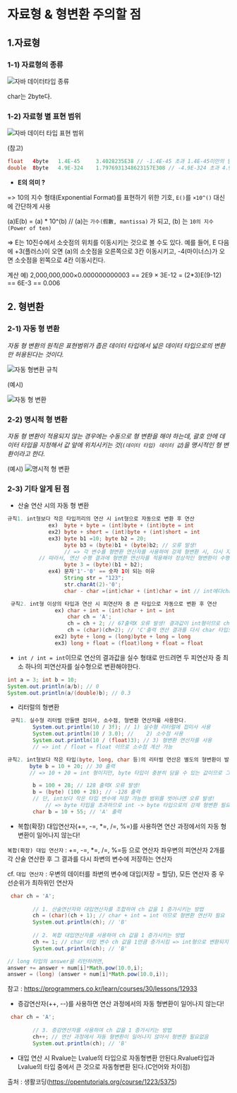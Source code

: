 # 자료형 & 형변환 주의할 점

## 	1.자료형

### 1-1) 자료형의 종류

![자바 데이터타입 종류](https://user-images.githubusercontent.com/69749222/132117741-269b68d9-c54f-4cdb-9d0f-2f66a6b428cc.png)

char는 2byte다.

### 1-2) 자료형 별 표현 범위

![자바 데이터 타입 표현 범위](https://user-images.githubusercontent.com/69749222/132117746-681ba736-94aa-4b74-8169-38eb5f80cf38.jpg)

(참고)

```java
float	4byte	1.4E-45		3.4028235E38 // -1.4E-45 초과 1.4E-45미만의 범위는 표현 못함
double	8byte	4.9E-324	1.7976931348623157E308 // -4.9E-324 초과 4.9E-324미만의 범위는 표현 못함
```



* **E의 의미 ?** 

=> 10의 지수 형태(Exponential Format)를 표현하기 위한 기호,  `E()`를 `×10^()` 대신에 간단하게 사용

(a)E(b) = (a) * 10^(b) // (a)는 `가수(假數, mantissa)` 가 되고, (b) 는 `10의 지수(Power of ten)`

=> E는 10진수에서 소숫점의 위치를 이동시키는 것으로 볼 수도 있다.
예를 들어, E 다음에 +3(플러스)이 오면 (a)의 소숫점을 오른쪽으로 3칸 이동시키고, -4(마이너스)가 오면 소숫점을 왼쪽으로 4칸 이동시킨다.

계산 예)
2,000,000,000×0.000000000003 == 2E9 × 3E-12 = (2*3)E(9-12) == 6E-3 == 0.006



## 2. 형변환

### 2-1) 자동 형 변환

*자동 형 변환의 원칙은 표현범위가 좁은 데이터 타입에서 넓은 데이터 타입으로의 변환만 허용된다는 것이다.*

![자동 형변환 규칙](https://user-images.githubusercontent.com/69749222/132117751-8c517e60-75e4-480c-9c5a-f4641f1a03c5.gif)



(예시)

![자동 형 변환](https://user-images.githubusercontent.com/69749222/132117754-bc38d65a-412b-465e-9cb8-e9dce9b5c01d.PNG)

### 2-2) 명시적 형 변환

*자동 형 변환이 적용되지 않는 경우에는 수동으로 형 변환을 해야 하는데, 괄호 안에 데이터 타입을 지정해서 값 앞에 위치시키는 것(`(데이터 타입) 데이터 값`)을 명시적인 형 변환이라고 한다.* 



(예시)
![명시적 형 변환](https://user-images.githubusercontent.com/69749222/132117760-87e635c5-fed4-4e30-a46f-a93bbc8bdd21.PNG)

### 2-3)  기타 알게 된 점

- 산술 연산 시의 자동 형 변환

```java
규칙1. int형보다 작은 타입끼리의 연산 시 int형으로 자동으로 변환 후 연산 
             ex)  byte + byte = (int)byte + (int)byte = int
             ex2) byte + short = (int)byte + (int)short = int
             ex3) byte b1 =10; byte b2 = 20;
             	  byte b3 = (byte)b1 + (byte)b2; // 오류 발생!
             	  // => 각 변수를 형변환 연산자를 사용하여 강제 형변환 시, 다시 자동으로 int형으로 변환됨
		  // 따라서, 연산 수행 결과에 형변환 연산자를 적용해야 정상적인 형변환이 수행됨
                  byte 3 = (byte)(b1 + b2);
			 ex4) 문자'1'-'0' == 숫자 1이 되는 이유 
                  String str = "123";
				  str.charAt(2)-'0'; 
                  char - char =(int)char + (int)char = int // int에다char유니코드(정수)값넣음
```

```java
 규칙2. int형 이상의 타입과 연산 시 피연산자 중 큰 타입으로 자동으로 변환 후 연산
               ex) char + int = (int)char + int = int
               	   char ch = 'A';
               	   ch = ch + 2; // 67출력X 오류 발생! 결과값이 int형이므로 char 타입에 저장 불가
               	   ch = (char)(ch+2); // 'C'출력 연산 결과를 다시 char 타입으로 변환해야함
               ex2) byte + long = (long)byte + long = long
               ex3) long + float = (float)long + float = float
```



- `int / int = int`이므로 연산의 결과값을 실수 형태로 만드려면 두 피연산자 중 최소 하나의 피연산자를 실수형으로 변환해야한다.

```java
int a = 3; int b = 10;
System.out.println(a/b); // 0
System.out.println(a/(double)b); // 0.3
```



- 리터럴의 형변환

```java
 규칙1. 실수형 리터럴 만들땐 접미사, 소수점, 형변환 연산자를 사용한다.
        System.out.println(10 / 3f); // 1) 실수형 리터럴에 접미사 사용 
		System.out.println(10 / 3.0); //	2) 소수점 사용
        System.out.println(10 / (float)3); // 3) 형변환 연산자를 사용
        // => int / float = float 이므로 소수점 계산 가능
```

```java
규칙2. int형보다 작은 타입(byte, long, char 등)의 리터럴 연산은 별도의 형변환이 발생하지 않는다.
       byte b = 10 + 20; // 30 출력
       // => 10 + 20 = int 형이지만, byte 타입이 충분히 담을 수 있는 값이므로 그대로 저장됨       

		b = 100 + 28; // 128 출력X 오류 발생!
		b = (byte) (100 + 28); // -128 출력
		// 단, int보다 작은 타입 변수에 저장 가능한 범위를 벗어나면 오류 발생!
        	// => byte 타입을 초과하므로 int -> byte 타입으로의 강제 형변환 필요
		char b = 10 + 55; // 'A' 출력
```



- 복합(확장) 대입연산자(+=, -=, *=, /=, %=)를 사용하면 연산 과정에서의 자동 형변환이 일어나지 않는다!

`복합(확장) 대입 연산자`  : +=, -=, *=, /=, %=등 으로 연산자 좌우변의 피연산자 2개를 각 산술 연산한 후 그 결과를 다시 좌변의 변수에 저장하는 연산자

cf. `대입 연산자`  : 우변의 데이터를 좌변의 변수에 대입(저장 = 할당), 모든 연산자 중 우선순위가 최하위인 연산자

```java
 char ch = 'A';
        
        // 1. 산술연산자와 대입연산자를 조합하여 ch 값을 1 증가시키는 방법
        ch = (char)(ch + 1); // char + int = int 이므로 형변환 연산자 필요
        System.out.println(ch); // 'B'
        
        // 2. 복합 대입연산자를 사용하여 ch 값을 1 증가시키는 방법
        ch += 1; // char 타입 변수 ch 값을 1만큼 증가시킴 => int형으로 변환되지 않음!
        System.out.println(ch); // 'B'
```

```java
// long 타입의 answer을 리턴하려면,
answer += answer + num[i]*Math.pow(10.0,i);
answer = (long) (answer + num[i]*Math.pow(10.0,i));
```

참고 : https://programmers.co.kr/learn/courses/30/lessons/12933



- 증감연산자(++, --)를 사용하면 연산 과정에서의 자동 형변환이 일어나지 않는다!

```java
 char ch = 'A';
        
        // 3. 증감연산자를 사용하여 ch 값을 1 증가시키는 방법
        ch++; // 연산 과정에서 자동 형변환이 일어나지 않아서 형변환 필요없음
        System.out.println(ch); // 'B'
```

- 대입 연산 시 Rvalue는 Lvalue의 타입으로 자동형변환 안된다.Rvalue타입과 Lvalue의 타입 중에서 큰 것으로 자동형변환 된다.(C언어와 차이점)



출처 : 생활코딩(https://opentutorials.org/course/1223/5375)
